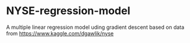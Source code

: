 # NYSE-regression-model
A multiple linear regression model uding gradient descent based on data from https://www.kaggle.com/dgawlik/nyse
